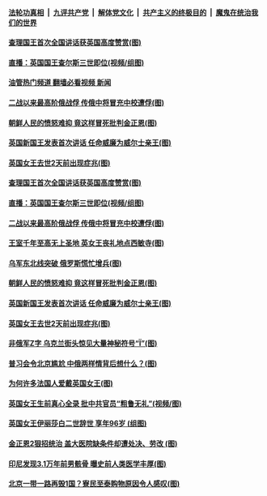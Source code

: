 ####  [法轮功真相](../../../../basic/blob/master/README.md?t=09101931) &nbsp;|&nbsp; [九评共产党](../../../../9ping.md/blob/master/README.md?t=09101931) &nbsp;|&nbsp; [解体党文化](../../../../jtdwh.md/blob/master/README.md?t=09101931)  &nbsp;|&nbsp; [共产主义的终极目的](../../../../gczydzjmd.md/blob/master/README.md?t=09101931) &nbsp;|&nbsp; [魔鬼在统治我们的世界](../../../../mgztzwmdsj.md/blob/master/README.md?t=09101931) 

#### [查理国王首次全国讲话获英国高度赞赏(图)](../pages/p9/1016374.md?t=09101931) 

#### [直播：英国国王查尔斯三世即位(视频/组图)](../pages/p9/1016373.md?t=09101931) 

#### [油管热门频道 翻墙必看视频 新闻](http://45.76.130.85:81/youtube.html?09101931)

#### [二战以来最高阶俄战俘 传俄中将冒充中校遭俘(图)](../pages/p9/1016356.md?t=09101931) 

#### [朝鲜人民的愤怒难抑 竟这样冒死批判金正恩(图)](../pages/p9/1016306.md?t=09101931) 

#### [英国新国王发表首次讲话 任命威廉为威尔士亲王(图)](../pages/p9/1016258.md?t=09101931) 

#### [英国女王去世2天前出现症兆(图)](../pages/p9/1016310.md?t=09101931) 


#### [查理国王首次全国讲话获英国高度赞赏(图)](../pages/p9/1016374.md?t=09101931) 

#### [直播：英国国王查尔斯三世即位(视频/组图)](../pages/p9/1016373.md?t=09101931) 

#### [二战以来最高阶俄战俘 传俄中将冒充中校遭俘(图)](../pages/p9/1016356.md?t=09101931) 

#### [王室千年至高无上圣地 英女王丧礼地点西敏寺(图)](../pages/p9/1016312.md?t=09101931) 

#### [乌军东北线突破 俄罗斯慌忙增兵(图)](../pages/p9/1016352.md?t=09101931) 

#### [朝鲜人民的愤怒难抑 竟这样冒死批判金正恩(图)](../pages/p9/1016306.md?t=09101931) 

#### [英国新国王发表首次讲话 任命威廉为威尔士亲王(图)](../pages/p9/1016258.md?t=09101931) 


#### [英国女王去世2天前出现症兆(图)](../pages/p9/1016310.md?t=09101931) 

#### [非俄军Z字 乌克兰街头惊见大量神秘符号“Ї”(图)](../pages/p9/1016233.md?t=09101931) 


#### [普习会令北京尴尬 中俄两样情背后想什么？(图)](../pages/p9/1016223.md?t=09101931) 

#### [为何许多法国人爱戴英国女王(图)](../pages/p9/1016274.md?t=09101931) 

#### [英国女王生前真心全录 批中共官员“粗鲁无礼”(视频/图)](../pages/p9/1016270.md?t=09101931) 

#### [英国女王伊丽莎白二世辞世 享年96岁 (组图)](../pages/p9/1016262.md?t=09101931) 


#### [金正恩2狠招统治 盖大医院缺条件却遭处决、劳改 (图)](../pages/p9/1016143.md?t=09101931) 

#### [印尼发现3.1万年前男骸骨 曝史前人类医学丰厚(图)](../pages/p9/1016180.md?t=09101931) 

#### [北京一带一路再毁1国？寮民至泰购物原因令人感叹(图)](../pages/p9/1016118.md?t=09101931) 

<img src='http://gfw-breaker.win/goodnews/indexes/p9.md' width='0px' height='0px'/>
